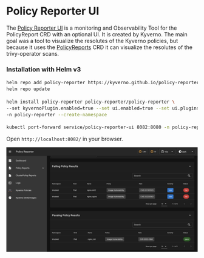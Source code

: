 # Policy Reporter UI

The [Policy Reporter UI](https://github.com/kyverno/policy-reporter) is a monitoring and Observability Tool for the PolicyReport CRD with an optional UI. It is created by Kyverno. The main goal was a tool to visualize the resolutes of the Kyverno policies, but because it uses the [PolicyReports](../..//crds/policy-report/) CRD it can visualize the resolutes of the trivy-operator scans.

### Installation with Helm v3

```bash
helm repo add policy-reporter https://kyverno.github.io/policy-reporter
helm repo update

helm install policy-reporter policy-reporter/policy-reporter \
--set kyvernoPlugin.enabled=true --set ui.enabled=true --set ui.plugins.kyverno=true \
-n policy-reporter --create-namespace

kubectl port-forward service/policy-reporter-ui 8082:8080 -n policy-reporter
```

Open `http://localhost:8082/` in your browser.

![VulnerabilityReports](../img/policy_report.png)